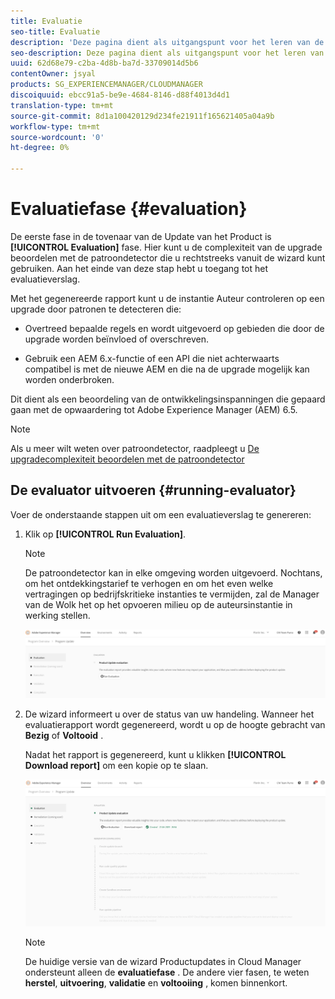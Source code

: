 ```yaml
---
title: Evaluatie
seo-title: Evaluatie
description: 'Deze pagina dient als uitgangspunt voor het leren van de fase van de Evaluatie in de Tovenaar van de Update van het Product. '
seo-description: Deze pagina dient als uitgangspunt voor het leren van de fase van de Evaluatie in de Tovenaar van de Update van het Product.
uuid: 62d68e79-c2ba-4d8b-ba7d-33709014d5b6
contentOwner: jsyal
products: SG_EXPERIENCEMANAGER/CLOUDMANAGER
discoiquuid: ebcc91a5-be9e-4684-8146-d88f4013d4d1
translation-type: tm+mt
source-git-commit: 8d1a100420129d234fe21911f165621405a04a9b
workflow-type: tm+mt
source-wordcount: '0'
ht-degree: 0%

---
```



# Evaluatiefase {#evaluation}

De eerste fase in de tovenaar van de Update van het Product is **[!UICONTROL Evaluation]** fase.
Hier kunt u de complexiteit van de upgrade beoordelen met de patroondetector die u rechtstreeks vanuit de wizard kunt gebruiken. Aan het einde van deze stap hebt u toegang tot het evaluatieverslag.

Met het gegenereerde rapport kunt u de instantie Auteur controleren op een upgrade door patronen te detecteren die:

* Overtreed bepaalde regels en wordt uitgevoerd op gebieden die door de upgrade worden beïnvloed of overschreven.

* Gebruik een AEM 6.x-functie of een API die niet achterwaarts compatibel is met de nieuwe AEM en die na de upgrade mogelijk kan worden onderbroken.

Dit dient als een beoordeling van de ontwikkelingsinspanningen die gepaard gaan met de opwaardering tot Adobe Experience Manager (AEM) 6.5.

>[!NOTE]
>
>Als u meer wilt weten over patroondetector, raadpleegt u [De upgradecomplexiteit beoordelen met de patroondetector](https://helpx.adobe.com/experience-manager/6-4/sites/deploying/using/pattern-detector.html)

## De evaluator uitvoeren {#running-evaluator}

Voer de onderstaande stappen uit om een evaluatieverslag te genereren:

1. Klik op **[!UICONTROL Run Evaluation]**.

   >[!NOTE]
   >
   >De patroondetector kan in elke omgeving worden uitgevoerd. Nochtans, om het ontdekkingstarief te verhogen en om het even welke vertragingen op bedrijfskritieke instanties te vermijden, zal de Manager van de Wolk het op het opvoeren milieu op de auteursinstantie in werking stellen.

   ![](assets/Run-Evaluation.png)

1. De wizard informeert u over de status van uw handeling. Wanneer het evaluatierapport wordt gegenereerd, wordt u op de hoogte gebracht van **Bezig** of **Voltooid** .

   Nadat het rapport is gegenereerd, kunt u klikken **[!UICONTROL Download report]** om een kopie op te slaan.

   ![](assets/Evaluation-1.png)


   >[!NOTE]
   >
   >De huidige versie van de wizard Productupdates in Cloud Manager ondersteunt alleen de **evaluatiefase** . De andere vier fasen, te weten **herstel**, **uitvoering**, **validatie** en **voltooiing** , komen binnenkort.
